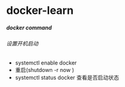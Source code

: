 # docker-learn

##### docker command 

###### 设置开机启动
- systemctl enable docker
- 重启(shutdown -r now )
- systemctl status docker 查看是否启动状态